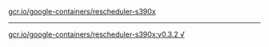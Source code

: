 [gcr.io/google-containers/rescheduler-s390x](https://hub.docker.com/r/anjia0532/google-containers.rescheduler-s390x/tags/) 

----
[gcr.io/google-containers/rescheduler-s390x:v0.3.2 √](https://hub.docker.com/r/anjia0532/google-containers.rescheduler-s390x/tags/)

